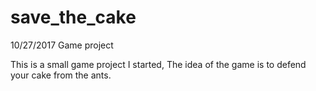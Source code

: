 # save_the_cake
10/27/2017 Game project

This is a small game project I started, The idea of the game is to defend your cake from the ants.
